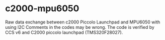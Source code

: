 # c2000-mpu6050
Raw data exchange between c2000 Piccolo Launchpad and MPU6050 with using I2C
Comments in the codes may be wrong.
The code is verified by CCS v6 and C2000 piccolo launchpad (TMS320F28027).


